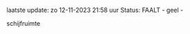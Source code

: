 laatste update: 
zo 12-11-2023 21:58   uur 
Status: FAALT - geel - 
<div class="service Y">schijfruimte</div>